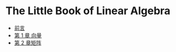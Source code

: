 # The Little Book of Linear Algebra

- [前言](./chapter_0.md)
- [第 1 章 向量](./chapter_1.md)
- [第 2 章矩阵](./chapter_2.md)
